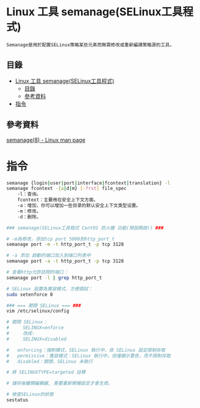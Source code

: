 # Linux 工具 semanage(SELinux工具程式)

```
Semanage是用於配置SELinux策略某些元素而無需修改或重新編譯策略源的工具。
```

## 目錄

- [Linux 工具 semanage(SELinux工具程式)](#linux-工具-semanageselinux工具程式)
	- [目錄](#目錄)
	- [參考資料](#參考資料)
- [指令](#指令)

## 參考資料

[semanage(8) - Linux man page](https://linux.die.net/man/8/semanage)

# 指令

```bash
semanage {login|user|port|interface|fcontext|translation} -l
semanage fcontext -{a|d|m} [-frst] file_spec
	-l：查询。
	fcontext：主要用在安全上下文方面。
	-a：增加，你可以增加一些目录的默认安全上下文类型设置。
	-m：修改。
	-d：删除。

### semanage(SELinux工具程式 CentOS 防火牆 功能(預設開啟)) ###

# -m為修改，添加tcp port 5000到http_port_t
semanage port -m -t http_port_t -p tcp 3128

# -a 添加 啟動的端口加入到端口列表中
semanage port -a -t http_port_t -p tcp 3128

# 查看http允許訪問的端口：
semanage port -l | grep http_port_t
```

```bash
# SELinux 設置為寬容模式，方便調試：
sudo setenforce 0

### === 關閉 SELinux === ###
vim /etc/selinux/config

# 關閉 SELinux：
#     SELINUX=enforce
#     改成:
#     SELINUX=disabled

#	enforcing：強制模式，SELinux 執行中，依 SELinux 設定限制存取
#	permissive：寬容模式：SELinux 執行中，但僅顯示警告，而不限制存取
#	disabled：關閉，SELinux 未執行

# 將 SELINUXTYPE=targeted 註釋

# 儲存後離開編輯器, 需要重新開機設定才會生效。

# 檢查SELinux的狀態
sestatus
```